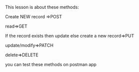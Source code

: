 This lesson is about these methods:

Create NEW record =>POST

read=>GET

If the record exists then update else create a new record=>PUT

update/modify=>PATCH

delete=>DELETE

you can test these methods on postman app
